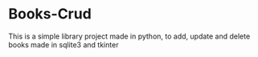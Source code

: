 # Books-Crud
This is a simple library project made in python, to add, update and delete books made in sqlite3 and tkinter
